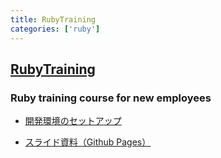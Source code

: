 ```yaml
---
title: RubyTraining
categories: ['ruby']
---
```

## [RubyTraining](https://github.com/mixi-inc/RubyTraining)

### Ruby training course for new employees


- [開発環境のセットアップ](docs/setup.md)

- [スライド資料（Github Pages）](http://mixi-inc.github.io/RubyTraining/slides)
